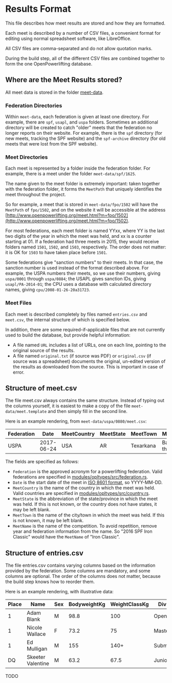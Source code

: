 # Results Format

This file describes how meet results are stored and how they are formatted.

Each meet is described by a number of CSV files, a convenient format for editing using normal spreadsheet software, like LibreOffice.

All CSV files are comma-separated and do not allow quotation marks.

During the build step, all of the different CSV files are combined together to form the one OpenPowerlifting database.

## Where are the Meet Results stored?

All meet data is stored in the folder [meet-data](https://gitlab.com/openpowerlifting/opl-data/tree/master/meet-data).

### Federation Directories

Within `meet-data`, each federation is given at least one directory. For example, there are `spf`, `usapl`, and `uspa` folders. Sometimes an additional directory will be created to catch "older" meets that the federation no longer reports on their website. For example, there is the `spf` directory (for new meets, tracking the SPF website) and the `spf-archive` directory (for old meets that were lost from the SPF website).

### Meet Directories

Each meet is represented by a folder inside the federation folder. For example, there is a meet under the folder `meet-data/spf/1625`.

The name given to the meet folder is extremely important: taken together with the federation folder, it forms the `MeetPath` that uniquely identifies the meet throughout the project.

So for example, a meet that is stored in `meet-data/fpo/1502` will have the `MeetPath` of `fpo/1502`, and on the website it will be accessible at the address [http://www.openpowerlifting.org/meet.html?m=fpo/1502](http://www.openpowerlifting.org/meet.html?m=fpo/1502).

For most federations, each meet folder is named YYxx, where YY is the last two digits of the year in which the meet was held, and xx is a counter starting at 01. If a federation had three meets in 2015, they would receive folders named `1501`, `1502`, and `1503`, respectively. The order does not matter: it is OK for `1503` to have taken place before `1501`.

Some federations give "sanction numbers" to their meets. In that case, the sanction number is used instead of the format described above. For example, the USPA numbers their meets, so we use their numbers, giving `uspa/0001` through `uspa/0884`; the USAPL gives sanction IDs, giving `usapl/PA-2014-01`; the CPU uses a database with calculated directory names, giving `cpu/2008-01-26-20a31723`.

### Meet Files

Each meet is described completely by files named `entries.csv` and `meet.csv`, the internal structure of which is specified below.

In addition, there are some required-if-applicable files that are not currently used to build the database, but provide helpful information:

- A file named `URL` includes a list of URLs, one on each line, pointing to the original source of the results.
- A file named `original.txt` (if source was PDF) or `original.csv` (if source was a spreadsheet) documents the original, un-edited version of the results as downloaded from the source. This is important in case of error.


## Structure of meet.csv

The file meet.csv always contains the same structure. Instead of typing out the columns yourself, it is easiest to make a copy of the file `meet-data/meet.template` and then simply fill in the second line.

Here is an example rendering, from `meet-data/uspa/0880/meet.csv`:

| Federation | Date       | MeetCountry | MeetState | MeetTown  | MeetName             |
|------------|------------|-------------|-----------|-----------|----------------------|
| USPA       | 2017-06-24 | USA         | AR        | Texarkana | Battle on the Border |

The fields are specified as follows:

- `Federation` is the approved acronym for a powerlifting federation. Valid federations are specified in [modules/opltypes/src/federation.rs](https://gitlab.com/openpowerlifting/opl-data/blob/master/modules/opltypes/src/federation.rs).
- `Date` is the start date of the meet in [ISO 8601 format](https://en.wikipedia.org/wiki/ISO_8601), so YYYY-MM-DD.
- `MeetCountry` is the name of the country in which the meet was held. Valid countries are specified in [modules/opltypes/src/country.rs](https://gitlab.com/openpowerlifting/opl-data/blob/master/modules/opltypes/src/country.rs).
- `MeetState` is the abbreviation of the state/province in which the meet was held. If this is not known, or the country does not have states, it may be left blank.
- `MeetTown` is the name of the city/town in which the meet was held. If this is not known, it may be left blank.
- `MeetName` is the name of the competition. To avoid repetition, remove year and federation information from the name. So "2016 SPF Iron Classic" would have the `MeetName` of "Iron Classic".

## Structure of entries.csv

The file entries.csv contains varying columns based on the information provided by the federation. Some columns are mandatory, and some columns are optional. The order of the columns does not matter, because the build step knows how to reorder them.

Here is an example rendering, with illustrative data:

| Place | Name              | Sex | BodyweightKg | WeightClassKg | Division   | Equipment  | Best3SquatKg | Best3BenchKg | Best3DeadliftKg | TotalKg | Event |
|-------|-------------------|-----|--------------|---------------|------------|------------|-------------|-------------|----------------|---------|-------|
| 1     | Adam Blank        | M   | 98.8         | 100           | Open       | Raw        | 192.5       | 140         | 222.5          | 555     | SBD   |
| 1     | Nicole Wallace    | F   | 73.2         | 75            | Masters 1  | Wraps      | 150         | 82.5        | 175            | 407.5   | SBD   |
| 1     | Ed Mulligan       | M   | 155          | 140+          | Submasters | Multi-ply  |             | 330         |                | 330     | B     |
| DQ    | Skeeter Valentine | M   | 63.2         | 67.5          | Juniors    | Single-ply | 140         |             | 130            |         | SBD   |

TODO
